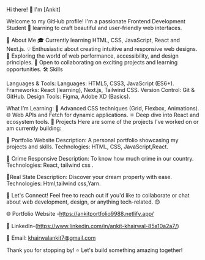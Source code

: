 Hi there! 👋 I'm [Ankit]

Welcome to my GitHub profile! I'm a passionate Frontend Development Student 🚀 learning to craft beautiful and user-friendly web interfaces.

🌟 About Me
🎓 Currently learning HTML, CSS, JavaScript, React and Next.js.
💡 Enthusiastic about creating intuitive and responsive web designs.
🔧 Exploring the world of web performance, accessibility, and design principles.
🌈 Open to collaborating on exciting projects and learning opportunities.
🛠️ Skills

Languages & Tools:
Languages: HTML5, CSS3, JavaScript (ES6+).
Frameworks: React (learning), Next.js, Tailwind CSS.
Version Control: Git & GitHub.
Design Tools: Figma, Adobe XD (Basics).

What I’m Learning:
🎨 Advanced CSS techniques (Grid, Flexbox, Animations).
🌐 Web APIs and Fetch for dynamic applications.
⚛️ Deep dive into React and ecosystem tools.
📂 Projects
Here are some of the projects I've worked on or am currently building:

📖 Portfolio Website
Description: A personal portfolio showcasing my projects and skills.
Technologies: HTML, CSS, JavaScript,React.

📱 Crime Responsive
Description: To know how much crime in our country.
Technologies: React, tailwind css .

🎨Real State
Description: Discover your dream property with ease.
Technologies: Html,tailwind css,Yarn.

💬 Let's Connect!
Feel free to reach out if you'd like to collaborate or chat about web development, design, or anything tech-related. 😊

🌐 Portfolio Website -https://ankitportfolio9988.netlify.app/

💼 LinkedIn-(https://www.linkedin.com/in/ankit-khairwal-85a10a2a7/)

📧 Email: khairwalankit7@gmail.com

Thank you for stopping by! ⭐ Let's build something amazing together!

